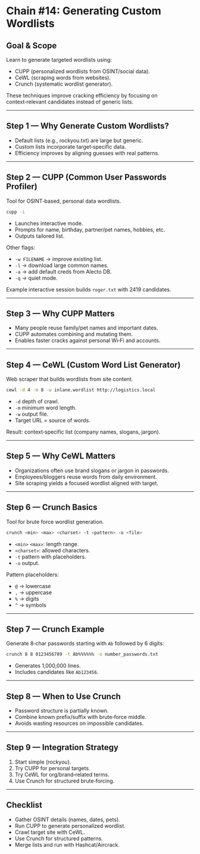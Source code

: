 # Chain #14: Generating Custom Wordlists

## Goal & Scope

Learn to generate targeted wordlists using:

- CUPP (personalized wordlists from OSINT/social data).
- CeWL (scraping words from websites).
- Crunch (systematic wordlist generator).

These techniques improve cracking efficiency by focusing on context‑relevant candidates instead of generic lists.

---

## Step 1 — Why Generate Custom Wordlists?

- Default lists (e.g., rockyou.txt) are large but generic.    
- Custom lists incorporate target‑specific data.
- Efficiency improves by aligning guesses with real patterns.

---

## Step 2 — CUPP (Common User Passwords Profiler)

Tool for OSINT‑based, personal data wordlists.

```bash
cupp -i
```

- Launches interactive mode.
- Prompts for name, birthday, partner/pet names, hobbies, etc.
- Outputs tailored list.

Other flags:

- `-w FILENAME` → improve existing list.
- `-l` → download large common names.
- `-a` → add default creds from Alecto DB.
- `-q` → quiet mode.

Example interactive session builds `roger.txt` with 2419 candidates.

---

## Step 3 — Why CUPP Matters

- Many people reuse family/pet names and important dates.
- CUPP automates combining and mutating them.
- Enables faster cracks against personal Wi‑Fi and accounts.

---

## Step 4 — CeWL (Custom Word List Generator)

Web scraper that builds wordlists from site content.

```bash
cewl -d 4 -m 8 -w inlane.wordlist http://logistics.local
```

- `-d` depth of crawl.    
- `-m` minimum word length.
- `-w` output file.
- Target URL = source of words.

Result: context‑specific list (company names, slogans, jargon).

---

## Step 5 — Why CeWL Matters

- Organizations often use brand slogans or jargon in passwords.
- Employees/bloggers reuse words from daily environment.
- Site scraping yields a focused wordlist aligned with target.

---

## Step 6 — Crunch Basics

Tool for brute force wordlist generation.

```bash
crunch <min> <max> <charset> -t <pattern> -o <file>
```

- `<min>` `<max>`: length range.    
- `<charset>`: allowed characters.
- `-t` pattern with placeholders.
- `-o` output.

Pattern placeholders:

- `@` → lowercase
- `,` → uppercase
- `%` → digits
- `^` → symbols

---

## Step 7 — Crunch Example

Generate 8‑char passwords starting with `Ab` followed by 6 digits:

```bash
crunch 8 8 0123456789 -t Ab%%%%%% -o number_passwords.txt
```

- Generates 1,000,000 lines.
- Includes candidates like `Ab123456`.

---

## Step 8 — When to Use Crunch

- Password structure is partially known.    
- Combine known prefix/suffix with brute‑force middle.
- Avoids wasting resources on impossible candidates.

---

## Step 9 — Integration Strategy

1. Start simple (rockyou).    
2. Try CUPP for personal targets.
3. Try CeWL for org/brand‑related terms.
4. Use Crunch for structured brute‑forcing.

---

## Checklist

-  Gather OSINT details (names, dates, pets).
-  Run CUPP to generate personalized wordlist.
-  Crawl target site with CeWL.
-  Use Crunch for structured patterns.
-  Merge lists and run with Hashcat/Aircrack.